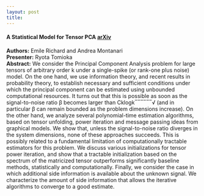 ```yaml
---
layout: post
title:
---
```


#### A Statistical Model for Tensor PCA [arXiv](http://arxiv.org/abs/1411.1076)  
**Authors:** Emile Richard and Andrea Montanari  
**Presenter:** Ryota Tomioka  
**Abstract:** We consider the Principal Component Analysis problem for large tensors of arbitrary order k under a single-spike (or rank-one plus noise) model. On the one hand, we use information theory, and recent results in probability theory, to establish necessary and sufficient conditions under which the principal component can be estimated using unbounded computational resources. It turns out that this is possible as soon as the signal-to-noise ratio β becomes larger than Cklogk‾‾‾‾‾‾√ (and in particular β can remain bounded as the problem dimensions increase). 
On the other hand, we analyze several polynomial-time estimation algorithms, based on tensor unfolding, power iteration and message passing ideas from graphical models. We show that, unless the signal-to-noise ratio diverges in the system dimensions, none of these approaches succeeds. This is possibly related to a fundamental limitation of computationally tractable estimators for this problem. 
We discuss various initializations for tensor power iteration, and show that a tractable initialization based on the spectrum of the matricized tensor outperforms significantly baseline methods, statistically and computationally. Finally, we consider the case in which additional side information is available about the unknown signal. We characterize the amount of side information that allows the iterative algorithms to converge to a good estimate.
